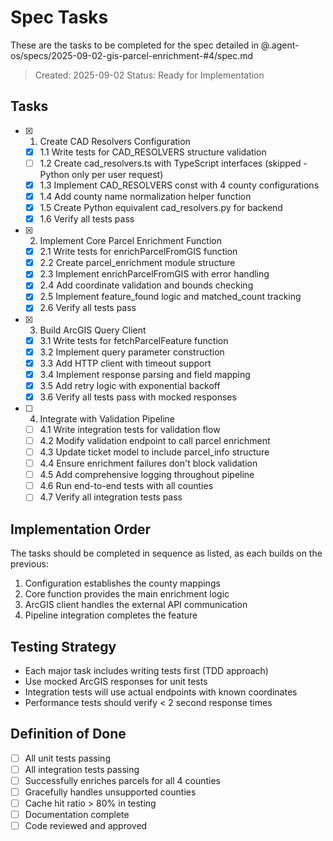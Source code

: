# Spec Tasks

These are the tasks to be completed for the spec detailed in @.agent-os/specs/2025-09-02-gis-parcel-enrichment-#4/spec.md

> Created: 2025-09-02
> Status: Ready for Implementation

## Tasks

- [x] 1. Create CAD Resolvers Configuration
  - [x] 1.1 Write tests for CAD_RESOLVERS structure validation
  - [ ] 1.2 Create cad_resolvers.ts with TypeScript interfaces (skipped - Python only per user request)
  - [x] 1.3 Implement CAD_RESOLVERS const with 4 county configurations
  - [x] 1.4 Add county name normalization helper function
  - [x] 1.5 Create Python equivalent cad_resolvers.py for backend
  - [x] 1.6 Verify all tests pass

- [x] 2. Implement Core Parcel Enrichment Function
  - [x] 2.1 Write tests for enrichParcelFromGIS function
  - [x] 2.2 Create parcel_enrichment module structure
  - [x] 2.3 Implement enrichParcelFromGIS with error handling
  - [x] 2.4 Add coordinate validation and bounds checking
  - [x] 2.5 Implement feature_found logic and matched_count tracking
  - [x] 2.6 Verify all tests pass

- [x] 3. Build ArcGIS Query Client
  - [x] 3.1 Write tests for fetchParcelFeature function
  - [x] 3.2 Implement query parameter construction
  - [x] 3.3 Add HTTP client with timeout support
  - [x] 3.4 Implement response parsing and field mapping
  - [x] 3.5 Add retry logic with exponential backoff
  - [x] 3.6 Verify all tests pass with mocked responses

- [ ] 4. Integrate with Validation Pipeline
  - [ ] 4.1 Write integration tests for validation flow
  - [ ] 4.2 Modify validation endpoint to call parcel enrichment
  - [ ] 4.3 Update ticket model to include parcel_info structure
  - [ ] 4.4 Ensure enrichment failures don't block validation
  - [ ] 4.5 Add comprehensive logging throughout pipeline
  - [ ] 4.6 Run end-to-end tests with all counties
  - [ ] 4.7 Verify all integration tests pass

## Implementation Order

The tasks should be completed in sequence as listed, as each builds on the previous:
1. Configuration establishes the county mappings
2. Core function provides the main enrichment logic
3. ArcGIS client handles the external API communication
4. Pipeline integration completes the feature

## Testing Strategy

- Each major task includes writing tests first (TDD approach)
- Use mocked ArcGIS responses for unit tests
- Integration tests will use actual endpoints with known coordinates
- Performance tests should verify < 2 second response times

## Definition of Done

- [ ] All unit tests passing
- [ ] All integration tests passing
- [ ] Successfully enriches parcels for all 4 counties
- [ ] Gracefully handles unsupported counties
- [ ] Cache hit ratio > 80% in testing
- [ ] Documentation complete
- [ ] Code reviewed and approved
